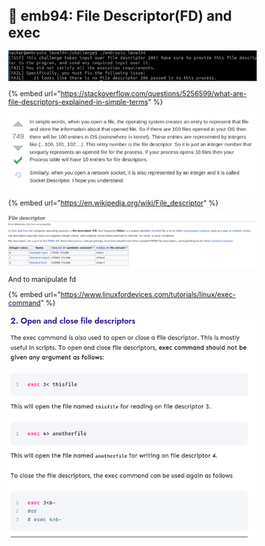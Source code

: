 # 🔴 emb94: File Descriptor(FD) and exec

![file descriptor? ](<../../.gitbook/assets/image (9) (1).png>)

{% embed url="https://stackoverflow.com/questions/5256599/what-are-file-descriptors-explained-in-simple-terms" %}

![](<../../.gitbook/assets/image (183).png>)

{% embed url="https://en.wikipedia.org/wiki/File_descriptor" %}

![](<../../.gitbook/assets/image (18) (1).png>)

And to manipulate fd&#x20;

{% embed url="https://www.linuxfordevices.com/tutorials/linux/exec-command" %}

![](<../../.gitbook/assets/image (31).png>)

